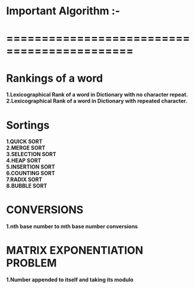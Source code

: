 # Important Algorithm :-</br>
# ============================================</br>
# Rankings of a word</br>
<b>1.Lexicographical Rank of a word in Dictionary with no character repeat.</b></br>
<b>2.Lexicographical Rank of a word in Dictionary with repeated character.</b></br>
# Sortings</br>
<b>1.QUICK SORT</b></br>
<b>2.MERGE SORT</b></br>
<b>3.SELECTION SORT</b></br>
<b>4.HEAP SORT</b></br>
<b>5.INSERTION SORT</b></br>
<b>6.COUNTING SORT</b></br>
<b>7.RADIX SORT</b></br>
<b>8.BUBBLE SORT</b></br>
# CONVERSIONS</br>
<b>1.nth base number to mth base number conversions</b></br>
# MATRIX EXPONENTIATION PROBLEM</br>
<b>1.Number appended to itself and taking its modulo</b></br>
